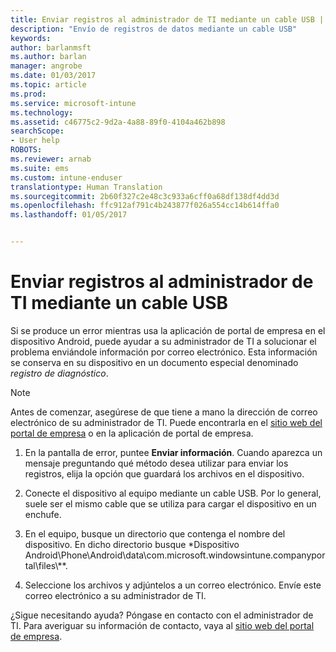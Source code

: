```yaml
---
title: Enviar registros al administrador de TI mediante un cable USB | Microsoft Docs
description: "Envío de registros de datos mediante un cable USB"
keywords: 
author: barlanmsft
ms.author: barlan
manager: angrobe
ms.date: 01/03/2017
ms.topic: article
ms.prod: 
ms.service: microsoft-intune
ms.technology: 
ms.assetid: c46775c2-9d2a-4a88-89f0-4104a462b898
searchScope:
- User help
ROBOTS: 
ms.reviewer: arnab
ms.suite: ems
ms.custom: intune-enduser
translationtype: Human Translation
ms.sourcegitcommit: 2b60f327c2e48c3c933a6cff0a68df138df4dd3d
ms.openlocfilehash: ffc912af791c4b243877f026a554cc14b614ffa0
ms.lasthandoff: 01/05/2017


---
```



# <a name="send-logs-to-your-it-admin-using-a-usb-cable"></a>Enviar registros al administrador de TI mediante un cable USB

Si se produce un error mientras usa la aplicación de portal de empresa en el dispositivo Android, puede ayudar a su administrador de TI a solucionar el problema enviándole información por correo electrónico. Esta información se conserva en su dispositivo en un documento especial denominado _registro de diagnóstico_.

> [!Note]
> Antes de comenzar, asegúrese de que tiene a mano la dirección de correo electrónico de su administrador de TI. Puede encontrarla en el [sitio web del portal de empresa](http://portal.manage.microsoft.com) o en la aplicación de portal de empresa.

1.  En la pantalla de error, puntee **Enviar información**. Cuando aparezca un mensaje preguntando qué método desea utilizar para enviar los registros, elija la opción que guardará los archivos en el dispositivo.

2.  Conecte el dispositivo al equipo mediante un cable USB. Por lo general, suele ser el mismo cable que se utiliza para cargar el dispositivo en un enchufe.

3.  En el equipo, busque un directorio que contenga el nombre del dispositivo. En dicho directorio busque *Dispositivo Android\Phone\Android\data\com.microsoft.windowsintune.companyportal\files\\**.

4.  Seleccione los archivos y adjúntelos a un correo electrónico. Envíe este correo electrónico a su administrador de TI.

¿Sigue necesitando ayuda? Póngase en contacto con el administrador de TI. Para averiguar su información de contacto, vaya al [sitio web del portal de empresa](http://portal.manage.microsoft.com).

